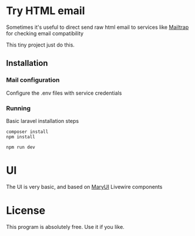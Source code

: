 # Try HTML email

Sometimes it's useful to direct send raw html email to services like [Mailtrap](https://mailtrap.io/) for checking email compatibility

This tiny project just do this.

## Installation

### Mail configuration

Configure the .env files with service credentials

### Running

Basic laravel installation steps

```
composer install
npm install

npm run dev
```
# UI

The UI is very basic, and based on [MaryUI](https://mary-ui.com/) Livewire components

# License

This program is absolutely free. Use it if you like.
